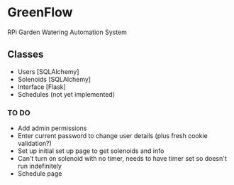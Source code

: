 # GreenFlow
RPi Garden Watering Automation System

## Classes
* Users [SQLAlchemy]
* Solenoids [SQLAlchemy]
* Interface [Flask]
* Schedules (not yet implemented)

### TO DO
* Add admin permissions
* Enter current password to change user details (plus fresh cookie validation?)
* Set up initial set up page to get solenoids and info
* Can't turn on solenoid with no timer, needs to have timer set so doesn't run indefinitely
* Schedule page